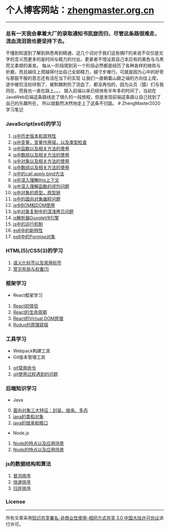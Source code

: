 # 个人博客网站：[zhengmaster.org.cn](https://zhengmaster.org.cn)  
-----
### 总有一天我会拿着大厂的录取通知书凯旋而归，尽管这条路很难走，流血流泪我也要坚持下去。


不懂到知道到了解到熟悉再到精通，这几个词对于我们这些搞IT的来说不仅仅是文字的含义而更多的是时间与精力的付出，更甚者不惜设其自己本应有的美色与乌黑而又柔顺的美发。
每从一阶段爬到另一个阶段必然都是经历了各种各样的挫败与折磨，而且越往上爬越得付出自己全部精力，越寸步难行。可就是因为心中的好奇与那股不服的意志还有活在当下的实现
让我们一直朝着山巅之端的方向往上爬，途中被坑洼给绊倒了、被荆棘刺伤了流血了、都没再怕的，因为众员（猿）们与我同在，而我也一直在路上。。。
踏入前端以来已经快有半年多的时间了，当初在JavaWeb后端这条路线走了很久的一段旅程，但是发现前端这条路让自己找到了自己的乐趣所在，
所以就毅然决然地走上了这条不归路。
                                            # ZhengMaster2020 学习笔记

### JavaScript(es6)的学习
1.  [js中历史版本和其特性](https://github.com/ZhengMaster2020/blogs/issues/9)
2.  [js中变量，变量作用域，以及类型检查](https://github.com/ZhengMaster2020/blogs/issues/)
3.  [js中函数以及相关方法的使用](https://github.com/ZhengMaster2020/blogs/issues/)
4.  [js中数组以及相关方法的使用](https://github.com/ZhengMaster2020/blogs/issues/)
5.  [js中对象以及相关方法的使用](https://github.com/ZhengMaster2020/blogs/issues/)
6.  [js中数组以及相关方法的使用](https://github.com/ZhengMaster2020/blogs/issues/)
7.  [js中的call,apply,bind方法](https://github.com/ZhengMaster2020/blogs/issues/)
8.  [js中深入理解this上下文](https://github.com/ZhengMaster2020/blogs/issues/)
9.  [js中深入理解函数的闭包问题](https://github.com/ZhengMaster2020/blogs/issues/)
10. [js中对象的原型，原型链](https://github.com/ZhengMaster2020/blogs/issues/)
11. [js中的面向对象编程问题](https://github.com/ZhengMaster2020/blogs/issues/)
12. [js中BOM和DOM使用](https://github.com/ZhengMaster2020/blogs/issues/)
13. [js中对象复制中的深浅拷贝问题](https://github.com/ZhengMaster2020/blogs/issues/3)
14. [js解析器GoogleV8引擎](https://www.cnblogs.com/banyue/p/8686822.html)
15. [js中的运行机制](https://juejin.im/post/5a62e142f265da3e2b16810f#heading-25)
1. [es6中的新特性](https://github.com/ZhengMaster2020/blogs/issues/)
1. [es6中的Pormise对象](https://github.com/ZhengMaster2020/blogs/issues/)

### HTML(5)/CSS(3)的学习
1. [语义化标签以及常用标签](https://github.com/ZhengMaster2020/blogs/issues/1) 
2. [常见布局与权重(1)](https://github.com/ZhengMaster2020/blogs/issues/2)


### 框架学习
+ React框架学习
1. [React初体验](https://github.com/ZhengMaster2020/blogs/issues/4)
2. [React的生命周期](https://github.com/ZhengMaster2020/blogs/issues/)
3. [React的Virtual DOM原理](https://github.com/ZhengMaster2020/blogs/issues/)
4. [Rudux的原理窥探](https://github.com/ZhengMaster2020/blogs/issues/4)  

### 工具学习
+ Webpack构建工具
+ Git版本管理工具
1. [git常用命令](https://github.com/ZhengMaster2020/blogs/issues/5)
2. [git使用过程遇到的问题](https://github.com/ZhengMaster2020/blogs/issues/8)  

### 后端知识学习
+ Java
0. [面向对象三大特征：封装、继承、多态]()
1. [java的类和对象](https://github.com/ZhengMaster2020/blogs/issues/)
2. [java的继承和接口](https://github.com/ZhengMaster2020/blogs/issues/)
+ Node.js
1. [Node的特点以及应用场景](https://github.com/ZhengMaster2020/blogs/issues/)
2. [Node的特点以及应用场景](https://github.com/ZhengMaster2020/blogs/issues/)  

### js的数据结构和算法
1. [冒泡排序](https://github.com/ZhengMaster2020/blogs/issues/)
2. [快速排序](https://github.com/ZhengMaster2020/blogs/issues/)
3. [归并排序](https://github.com/ZhengMaster2020/blogs/issues/)

### License
---
 所有文章采用[知识共享署名-非商业性使用-相同方式共享 3.0 中国大陆许可协议](https://creativecommons.org/licenses/)进行许可。

